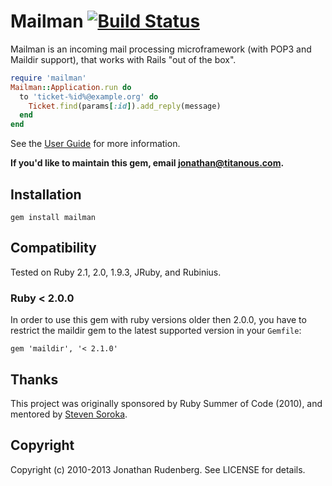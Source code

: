 # Mailman [![Build Status](https://secure.travis-ci.org/mailman/mailman.png)](https://secure.travis-ci.org/mailman/mailman)

Mailman is an incoming mail processing microframework (with POP3 and Maildir
support), that works with Rails "out of the box".

```ruby
require 'mailman'
Mailman::Application.run do
  to 'ticket-%id%@example.org' do 
    Ticket.find(params[:id]).add_reply(message)
  end
end
```

See the [User Guide](https://github.com/mailman/mailman/blob/master/USER_GUIDE.md) for more information.

**If you'd like to maintain this gem, email jonathan@titanous.com.**

## Installation

    gem install mailman

## Compatibility

Tested on Ruby 2.1, 2.0, 1.9.3, JRuby, and Rubinius.

### Ruby < 2.0.0

In order to use this gem with ruby versions older then 2.0.0, you have to
restrict the maildir gem to the latest supported version in your `Gemfile`:

    gem 'maildir', '< 2.1.0'

## Thanks

This project was originally sponsored by Ruby Summer of Code (2010), and
mentored by [Steven Soroka](http://github.com/ssoroka).

## Copyright

Copyright (c) 2010-2013 Jonathan Rudenberg. See LICENSE for details.
